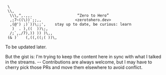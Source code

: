 ```text
 \
 \\,
  \\\,^,.,,.                    “Zero to Hero”
  ,;7~((\))`;;,,               <zerotohero.dev>
  ,(@') ;)`))\;;',    stay up to date, be curious: learn
   )  . ),((  ))\;,
  /;`,,/7),)) )) )\,,
 (& )`   (,((,((;( ))\,
```

To be updated later.

But the gist is: I'm trying to keep the content here in sync
with what I talked in the streams. -- Contributions are 
always welcome, but I may have to cherry pick those PRs and
move them elsewhere to avoid conflict.